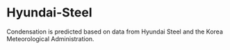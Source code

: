 # Hyundai-Steel
 Condensation is predicted based on data from Hyundai Steel and the Korea Meteorological Administration.
